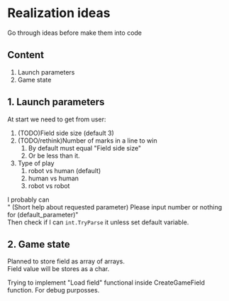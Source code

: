 # Realization ideas
Go through ideas before make them into code

## Content
1. Launch parameters
2. Game state

## 1. Launch parameters

At start we need to get from user:
1. (TODO)Field side size (default 3)
2. (TODO/rethink)Number of marks in a line to win
    1. By default must equal "Field side size"
    2. Or be less than it.
3. Type of play
    1. robot vs human (default)
    2. human vs human
    3. robot vs robot

I probably can   
"
(Short help about requested parameter)
Please input number or nothing for (default_parameter)"  
Then check if I can `int.TryParse` it unless set default variable.

## 2. Game state

Planned to store field as array of arrays.  
Field value will be stores as a char.

Trying to implement "Load field" functional inside CreateGameField function. For debug purposses.